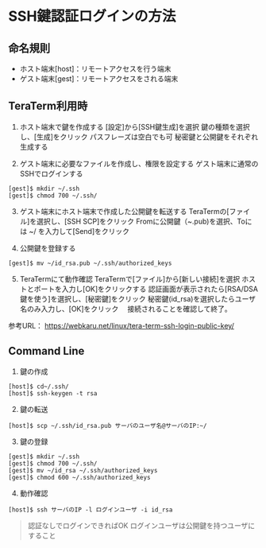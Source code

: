# SSH鍵認証ログインの方法

## 命名規則
* ホスト端末[host]：リモートアクセスを行う端末
* ゲスト端末[gest]：リモートアクセスをされる端末

## TeraTerm利用時
1. ホスト端末で鍵を作成する
  [設定]から[SSH鍵生成]を選択
  鍵の種類を選択し、[生成]をクリック
  パスフレーズは空白でも可
  秘密鍵と公開鍵をそれぞれ生成する

2. ゲスト端末に必要なファイルを作成し、権限を設定する
   ゲスト端末に通常のSSHでログインする
```
[gest]$ mkdir ~/.ssh
[gest]$ chmod 700 ~/.ssh/
```

3. ゲスト端末にホスト端末で作成した公開鍵を転送する
  TeraTermの[ファイル]を選択し、[SSH SCP]をクリック
  Fromに公開鍵（~.pub)を選択、Toには ~/ を入力して[Send]をクリック

4. 公開鍵を登録する
```
[gest]$ mv ~/id_rsa.pub ~/.ssh/authorized_keys
```

5. TeraTermにて動作確認
  TeraTermで[ファイル]から[新しい接続]を選択
  ホストとポートを入力し[OK]をクリックする
  認証画面が表示されたら[RSA/DSA鍵を使う]を選択し、[秘密鍵]をクリック
  秘密鍵(id_rsa)を選択したらユーザ名のみ入力し、[OK]をクリック
　接続されることを確認して終了。

参考URL：
	https://webkaru.net/linux/tera-term-ssh-login-public-key/

## Command Line
1. 鍵の作成
```
[host]$ cd~/.ssh/
[host]$ ssh-keygen -t rsa
```

2. 鍵の転送
```
[host]$ scp ~/.ssh/id_rsa.pub サーバのユーザ名@サーバのIP:~/
```

3. 鍵の登録
```
[gest]$ mkdir ~/.ssh
[gest]$ chmod 700 ~/.ssh/
[gest]$ mv ~/id_rsa ~/.ssh/authorized_keys
[gest]$ chmod 600 ~/.ssh/authorized_keys
```

4. 動作確認
```  
[host]$ ssh サーバのIP -l ログインユーザ -i id_rsa
```  
>認証なしでログインできればOK
>ログインユーザは公開鍵を持つユーザにすること
